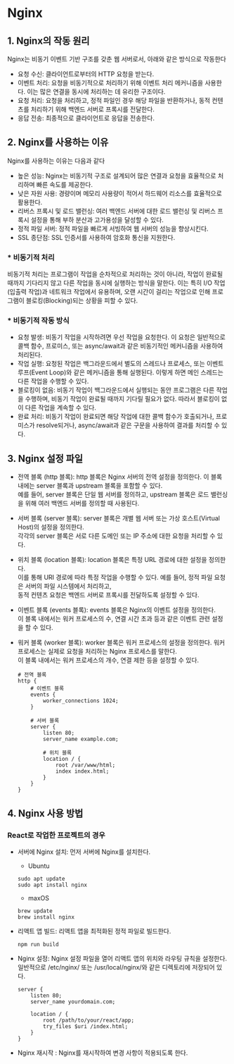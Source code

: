 # Nginx

## 1. Nginx의 작동 원리

Nginx는 비동기 이벤트 기반 구조를 갖춘 웹 서버로서, 아래와 같은 방식으로 작동한다

-   요청 수신: 클라이언트로부터의 HTTP 요청을 받는다.
-   이벤트 처리: 요청을 비동기적으로 처리하기 위해 이벤트 처리 메커니즘을 사용한다. 이는 많은 연결을 동시에 처리하는 데 유리한 구조이다.
-   요청 처리: 요청을 처리하고, 정적 파일인 경우 해당 파일을 반환하거나, 동적 컨텐츠를 처리하기 위해 백엔드 서버로 프록시를 전달한다.
-   응답 전송: 최종적으로 클라이언트로 응답을 전송한다.

## 2. Nginx를 사용하는 이유

Nginx를 사용하는 이유는 다음과 같다

-   높은 성능: Nginx는 비동기적 구조로 설계되어 많은 연결과 요청을 효율적으로 처리하며 빠른 속도를 제공한다.
-   낮은 자원 사용: 경량이며 메모리 사용량이 적어서 하드웨어 리소스를 효율적으로 활용한다.
-   리버스 프록시 및 로드 밸런싱: 여러 백엔드 서버에 대한 로드 밸런싱 및 리버스 프록시 설정을 통해 부하 분산과 고가용성을 달성할 수 있다.
-   정적 파일 서버: 정적 파일을 빠르게 서빙하여 웹 서버의 성능을 향상시킨다.
-   SSL 종단점: SSL 인증서를 사용하여 암호화 통신을 지원한다.

### \* 비동기적 처리

비동기적 처리는 프로그램이 작업을 순차적으로 처리하는 것이 아니라, 작업이 완료될 때까지 기다리지 않고 다른 작업을 동시에 실행하는 방식을 말한다. 이는 특히 I/O 작업(입출력 작업)과 네트워크 작업에서 유용하며, 오랜 시간이 걸리는 작업으로 인해 프로그램이 블로킹(Blocking)되는 상황을 피할 수 있다.

### \* 비동기적 작동 방식

-   요청 발생: 비동기 작업을 시작하려면 우선 작업을 요청한다. 이 요청은 일반적으로 콜백 함수, 프로미스, 또는 async/await과 같은 비동기적인 메커니즘을 사용하여 처리된다.
-   작업 실행: 요청된 작업은 백그라운드에서 별도의 스레드나 프로세스, 또는 이벤트 루프(Event Loop)와 같은 메커니즘을 통해 실행된다. 이렇게 하면 메인 스레드는 다른 작업을 수행할 수 있다.
-   블로킹이 없음: 비동기 작업이 백그라운드에서 실행되는 동안 프로그램은 다른 작업을 수행하며, 비동기 작업이 완료될 때까지 기다릴 필요가 없다. 따라서 블로킹이 없이 다른 작업을 계속할 수 있다.
-   완료 처리: 비동기 작업이 완료되면 해당 작업에 대한 콜백 함수가 호출되거나, 프로미스가 resolve되거나, async/await과 같은 구문을 사용하여 결과를 처리할 수 있다.

## 3. Nginx 설정 파일

-   전역 블록 (http 블록): http 블록은 Nginx 서버의 전역 설정을 정의한다. 이 블록 내에는 server 블록과 upstream 블록을 포함할 수 있다.
    </br>예를 들어, server 블록은 단일 웹 서버를 정의하고, upstream 블록은 로드 밸런싱을 위해 여러 백엔드 서버를 정의할 때 사용된다.
-   서버 블록 (server 블록): server 블록은 개별 웹 서버 또는 가상 호스트(Virtual Host)의 설정을 정의한다.
    </br>각각의 server 블록은 서로 다른 도메인 또는 IP 주소에 대한 요청을 처리할 수 있다.
-   위치 블록 (location 블록): location 블록은 특정 URL 경로에 대한 설정을 정의한다.
    </br>이를 통해 URI 경로에 따라 특정 작업을 수행할 수 있다. 예를 들어, 정적 파일 요청은 서버의 파일 시스템에서 처리하고,
    </br>동적 컨텐츠 요청은 백엔드 서버로 프록시를 전달하도록 설정할 수 있다.
-   이벤트 블록 (events 블록): events 블록은 Nginx의 이벤트 설정을 정의한다.
    </br>이 블록 내에서는 워커 프로세스의 수, 연결 시간 초과 등과 같은 이벤트 관련 설정을 할 수 있다.
-   워커 블록 (worker 블록): worker 블록은 워커 프로세스의 설정을 정의한다. 워커 프로세스는 실제로 요청을 처리하는 Nginx 프로세스를 말한다.
    </br>이 블록 내에서는 워커 프로세스의 개수, 연결 제한 등을 설정할 수 있다.

    ```
    # 전역 블록
    http {
        # 이벤트 블록
        events {
            worker_connections 1024;
        }

        # 서버 블록
        server {
            listen 80;
            server_name example.com;

            # 위치 블록
            location / {
                root /var/www/html;
                index index.html;
            }
        }
    }
    ```

## 4. Nginx 사용 방법

### React로 작업한 프로젝트의 경우

-   서버에 Nginx 설치: 먼저 서버에 Nginx를 설치한다.
    -   Ubuntu
    ```
    sudo apt update
    sudo apt install nginx
    ```
    -   maxOS
    ```
    brew update
    brew install nginx
    ```
-   리액트 앱 빌드: 리액트 앱을 최적화된 정적 파일로 빌드한다.
    ```
    npm run build
    ```
-   Nginx 설정: Nginx 설정 파일을 열어 리액트 앱의 위치와 라우팅 규칙을 설정한다.
    </br> 일반적으로 /etc/nginx/ 또는 /usr/local/nginx/와 같은 디렉토리에 저장되어 있다.

    ```
    server {
        listen 80;
        server_name yourdomain.com;

        location / {
            root /path/to/your/react/app;
            try_files $uri /index.html;
        }
    }
    ```

-   Nginx 재시작 : Nginx를 재시작하여 변경 사항이 적용되도록 한다.
